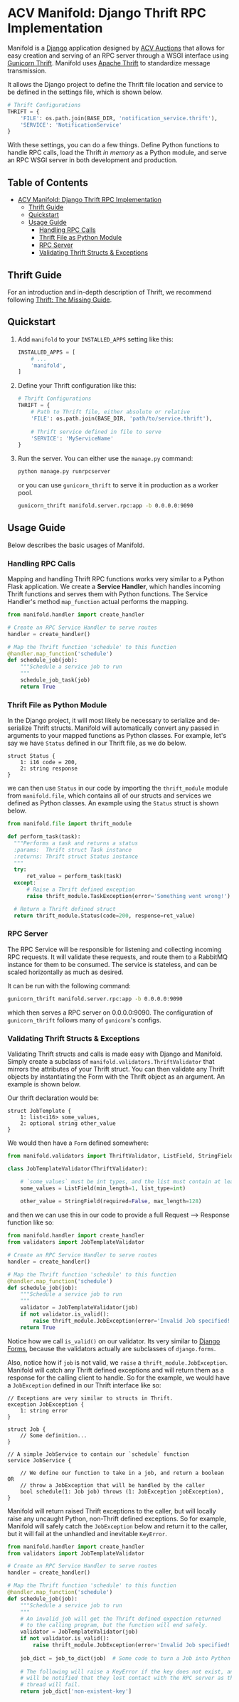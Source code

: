 # ACV Manifold: Django Thrift RPC Implementation

Manifold is a [Django](https://www.djangoproject.com) application designed by [ACV Auctions](https://acvauctions.com) that allows for easy creation and serving of an RPC server through a WSGI interface using [Gunicorn Thrift](https://github.com/eleme/gunicorn_thrift). Manifold uses [Apache Thrift](https://thrift.apache.org) to standardize message transmission. 

It allows the Django project to define the Thrift file location and service to be defined in the settings file, which is shown below.

```python
# Thrift Configurations
THRIFT = {
    'FILE': os.path.join(BASE_DIR, 'notification_service.thrift'),
    'SERVICE': 'NotificationService'
}
```

With these settings, you can do a few things. Define Python functions to handle RPC calls, load the Thrift *in memory* as a Python module, and serve an RPC WSGI server in both development and production.

## Table of Contents

- [ACV Manifold: Django Thrift RPC Implementation](#acv-manifold-django-thrift-rpc-implementation)
  * [Thrift Guide](#thrift-guide)
  * [Quickstart](#quickstart)
  * [Usage Guide](#usage-guide)
    + [Handling RPC Calls](#handling-rpc-calls)
    + [Thrift File as Python Module](#thrift-file-as-python-module)
    + [RPC Server](#rpc-server)
    + [Validating Thrift Structs & Exceptions](#validating-thrift-structs--exceptions)

## Thrift Guide
For an introduction and in-depth description of Thrift, we recommend following [Thrift: The Missing Guide](https://diwakergupta.github.io/thrift-missing-guide/).

## Quickstart

1. Add `manifold` to your `INSTALLED_APPS` setting like this:

    ```python
    INSTALLED_APPS = [
        # ...
        'manifold',
    ]
    ```
2. Define your Thrift configuration like this:

    ```python
    # Thrift Configurations
    THRIFT = {
        # Path to Thrift file, either absolute or relative
        'FILE': os.path.join(BASE_DIR, 'path/to/service.thrift'),
        
        # Thrift service defined in file to serve
        'SERVICE': 'MyServiceName'
    }
    ```
3. Run the server. You can either use the `manage.py` command:
    ```bash
    python manage.py runrpcserver
    ```
    or you can use `gunicorn_thrift` to serve it in production as a worker pool.
    ```bash
    gunicorn_thrift manifold.server.rpc:app -b 0.0.0.0:9090
    ```

## Usage Guide

Below describes the basic usages of Manifold.

### Handling RPC Calls

Mapping and handling Thrift RPC functions works very similar to a Python
Flask application. We create a **Service Handler**, which handles incoming Thrift
functions and serves them with Python functions. The Service Handler's method
`map_function` actual performs the mapping.

```python
from manifold.handler import create_handler

# Create an RPC Service Handler to serve routes
handler = create_handler()

# Map the Thrift function 'schedule' to this function
@handler.map_function('schedule')
def schedule_job(job):
    """Schedule a service job to run
    """
    schedule_job_task(job)
    return True
```

### Thrift File as Python Module

In the Django project, it will most likely be necessary to serialize and de-serialize Thrift structs. Manifold will automatically convert any passed in arguments to your mapped functions as Python classes. For example, let's say we have `Status` defined in our Thrift file, as we do below.

```thrift
struct Status {
    1: i16 code = 200,
    2: string response
}
```

we can then use `Status` in our code by importing the `thrift_module` module from `manifold.file`, which contains all of our structs and services we defined as Python classes. An example using the `Status` struct is shown below.

```python
from manifold.file import thrift_module

def perform_task(task):
  """Performs a task and returns a status
  :params:  Thrift struct Task instance
  :returns: Thrift struct Status instance
  """
  try:
      ret_value = perform_task(task)
  except:
      # Raise a Thrift defined exception
      raise thrift_module.TaskException(error='Something went wrong!')

  # Return a Thrift defined struct
  return thrift_module.Status(code=200, response=ret_value)
```

### RPC Server
The RPC Service will be responsible for listening and collecting incoming RPC
requests. It will validate these requests, and route them to a RabbitMQ
instance for them to be consumed. The service is stateless, and can be scaled
horizontally as much as desired.

It can be run with the following command:

```bash
gunicorn_thrift manifold.server.rpc:app -b 0.0.0.0:9090
```

which then serves a RPC server on 0.0.0.0:9090. The configuration of `gunicorn_thrift` follows many of `gunicorn`'s configs.

### Validating Thrift Structs & Exceptions

Validating Thrift structs and calls is made easy with Django and Manifold. Simply create a subclass of `manifold.validators.ThriftValidator` that mirrors the attributes of your Thrift struct. You can then validate any Thrift objects by instantiating the Form with the Thrift object as an argument. An example is shown below.

Our thrift declaration would be:

```thrift
struct JobTemplate {
    1: list<i16> some_values,
    2: optional string other_value
}
```

We would then have a `Form` defined somewhere:

```python
from manifold.validators import ThriftValidator, ListField, StringField

class JobTemplateValidator(ThriftValidator):

    # `some_values` must be int types, and the list must contain at least 1 item
    some_values = ListField(min_length=1, list_type=int)
    
    other_value = StringField(required=False, max_length=128)
```

and then we can use this in our code to provide a full Request --> Response function like so:

```python
from manifold.handler import create_handler
from validators import JobTemplateValidator

# Create an RPC Service Handler to serve routes
handler = create_handler()

# Map the Thrift function 'schedule' to this function
@handler.map_function('schedule')
def schedule_job(job):
    """Schedule a service job to run
    """
    validator = JobTemplateValidator(job)
    if not validator.is_valid():
        raise thrift_module.JobException(error='Invalid Job specified!')
    return True
```

Notice how we call `is_valid()` on our validator. Its very similar to [Django Forms](https://docs.djangoproject.com/en/2.0/topics/forms/), because the validators actually are subclasses of `django.forms`. 

Also, notice how if `job` is not valid, we `raise` a `thrift_module.JobException`. Manifold will catch any Thrift defined exceptions and will return them as a response for the calling client to handle. So for the example, we would have a `JobException` defined in our Thrift interface like so:

```thrift
// Exceptions are very similar to structs in Thrift.
exception JobException {
    1: string error
}

struct Job {
    // Some definition...
}

// A simple JobService to contain our `schedule` function
service JobService {

    // We define our function to take in a job, and return a boolean OR
    // throw a JobException that will be handled by the caller
    bool schedule(1: Job job) throws (1: JobException jobException),
}
```

Manifold will return raised Thrift exceptions to the caller, but will locally raise any uncaught Python, non-Thrift defined exceptions. So for example, Manifold will safely catch the `JobException` below and return it to the caller, but it will fail at the unhandled and inevitable `KeyError`.

```python
from manifold.handler import create_handler
from validators import JobTemplateValidator

# Create an RPC Service Handler to serve routes
handler = create_handler()

# Map the Thrift function 'schedule' to this function
@handler.map_function('schedule')
def schedule_job(job):
    """Schedule a service job to run
    """
    # An invalid job will get the Thrift defined expection returned
    # to the calling program, but the function will end safely.
    validator = JobTemplateValidator(job)
    if not validator.is_valid():
        raise thrift_module.JobException(error='Invalid Job specified!')
        
    job_dict = job_to_dict(job)  # Some code to turn a Job into Python dictionary
    
    # The following will raise a KeyError if the key does not exist, and the caller
    # will be notified that they lost contact with the RPC server as the Python
    # thread will fail.
    return job_dict['non-existent-key']
```
